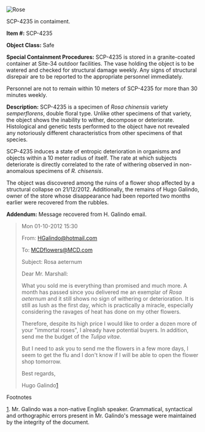 ![Rose](http://borradores-scp-es.wdfiles.com/local--files/jakuwoski-s-workshop/Rose)

SCP-4235 in contaiment.

**Item #:** SCP-4235

**Object Class:** Safe

**Special Containment Procedures:** SCP-4235 is stored in a granite-coated container at Site-34 outdoor facilities. The vase holding the object is to be watered and checked for structural damage weekly. Any signs of structural disrepair are to be reported to the appropriate personnel immediately.

Personnel are not to remain within 10 meters of SCP-4235 for more than 30 minutes weekly.

**Description:** SCP-4235 is a specimen of _Rosa chinensis_ variety _semperflorens_, double floral type. Unlike other specimens of that variety, the object shows the inability to wither, decompose or deteriorate. Histological and genetic tests performed to the object have not revealed any notoriously different characteristics from other specimens of that species.

SCP-4235 induces a state of entropic deterioration in organisms and objects within a 10 meter radius of itself. The rate at which subjects deteriorate is directly correlated to the rate of withering observed in non-anomalous specimens of _R. chisensis_.

The object was discovered among the ruins of a flower shop affected by a structural collapse on 21/12/2012. Additionally, the remains of Hugo Galindo, owner of the store whose disappearance had been reported two months earlier were recovered from the rubbles.

**Addendum:** Message recovered from H. Galindo email.

> Mon 01-10-2012 15:30  
>   
> From: [HGalindo@hotmail.com](mailto:HGalindo@hotmail.com)  
>   
> To: [MCDflowers@MCD.com](mailto:MCDflowers@MCD.com)  
>   
> Subject: Rosa aeternum  
>   
> Dear Mr. Marshall:  
>   
> What you sold me is everything than promised and much more. A month has passed since you delivered me an exemplar of _Rosa aeternum_ and it still shows no sign of withering or deterioration. It is still as lush as the first day, which is practically a miracle, especially considering the ravages of heat has done on my other flowers.
> 
> Therefore, despite its high price I would like to order a dozen more of your "immortal roses", I already have potential buyers. In addition, send me the budget of the _Tulipa vitae_.
> 
> But I need to ask you to send me the flowers in a few more days, I seem to get the flu and I don't know if I will be able to open the flower shop tomorrow.  
>   
> Best regards,
> 
> Hugo Galindo[1](javascript:;)

Footnotes

[1](javascript:;). Mr. Galindo was a non-native English speaker. Grammatical, syntactical and orthographic errors present in Mr. Galindo's message were maintained by the integrity of the document.